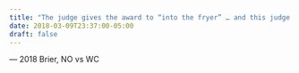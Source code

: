 ```yaml
---
title: "The judge gives the award to “into the fryer” … and this judge does accept bribes"
date: 2018-03-09T23:37:00-05:00
draft: false
---
```

— 2018 Brier, NO vs WC
<!--more--> 

